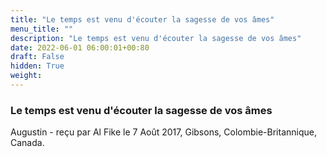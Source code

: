 ```yaml
---
title: "Le temps est venu d'écouter la sagesse de vos âmes"
menu_title: ""
description: "Le temps est venu d'écouter la sagesse de vos âmes"
date: 2022-06-01 06:00:01+00:80
draft: False
hidden: True
weight:
---
```

### Le temps est venu d'écouter la sagesse de vos âmes

Augustin - reçu par Al Fike le 7 Août 2017, Gibsons, Colombie-Britannique, Canada.




